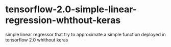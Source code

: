 # tensorflow-2.0-simple-linear-regression-whthout-keras
simple linear regressor that try to approximate a simple function deployed in tensorflow 2.0 whithout keras 
